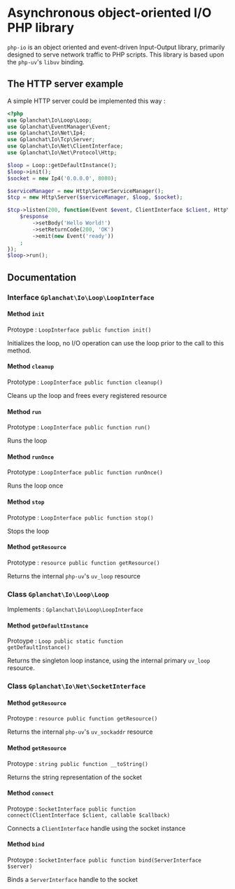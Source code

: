 Asynchronous object-oriented I/O PHP library
=======================

`php-io` is an object oriented and event-driven Input-Output library, primarily designed to serve network traffic to PHP scripts. This library is based upon the `php-uv`'s `libuv` binding.

## The HTTP server example

A simple HTTP server could be implemented this way :

```php
<?php
use Gplanchat\Io\Loop\Loop;
use Gplanchat\EventManager\Event;
use Gplanchat\Io\Net\Ip4;
use Gplanchat\Io\Tcp\Server;
use Gplanchat\Io\Net\ClientInterface;
use Gplanchat\Io\Net\Protocol\Http;

$loop = Loop::getDefaultInstance();
$loop->init();
$socket = new Ip4('0.0.0.0', 8080);

$serviceManager = new Http\ServerServiceManager();
$tcp = new Http\Server($serviceManager, $loop, $socket);

$tcp->listen(200, function(Event $event, ClientInterface $client, Http\Request $request, Http\Response $response) {
    $response
        ->setBody('Hello World!')
        ->setReturnCode(200, 'OK')
        ->emit(new Event('ready'))
    ;
});
$loop->run();
```

## Documentation

### Interface `Gplanchat\Io\Loop\LoopInterface`

#### Method  `init`

Protoype : <code>LoopInterface public function init()</code>

Initializes the loop, no I/O operation can use the loop prior to the call to this method.

#### Method `cleanup`

Prototype : <code>LoopInterface public function cleanup()</code>

Cleans up the loop and frees every registered resource

#### Method `run`

Prototype : <code>LoopInterface public function run()</code>

Runs the loop

#### Method `runOnce`

Prototype : <code>LoopInterface public function runOnce()</code>

Runs the loop once

#### Method `stop`

Prototype : <code>LoopInterface public function stop()</code>

Stops the loop

#### Method `getResource`

Prototype : <code>resource public function getResource()</code>

Returns the internal `php-uv`'s `uv_loop` resource

### Class `Gplanchat\Io\Loop\Loop`

Implements : `Gplanchat\Io\Loop\LoopInterface`

#### Method  `getDefaultInstance`

Protoype : <code>Loop public static function getDefaultInstance()</code>

Returns the singleton loop instance, using the internal primary `uv_loop` resource.

### Class `Gplanchat\Io\Net\SocketInterface`

#### Method  `getResource`

Protoype : <code>resource public function getResource()</code>

Returns the internal `php-uv`'s `uv_sockaddr` resource

#### Method  `getResource`

Protoype : <code>string public function __toString()</code>

Returns the string representation of the socket

#### Method  `connect`

Protoype : <code>SocketInterface public function connect(ClientInterface $client, callable $callback)</code>

Connects a `ClientInterface` handle using the socket instance

#### Method  `bind`

Protoype : <code>SocketInterface public function bind(ServerInterface $server)</code>

Binds a `ServerInterface` handle to the socket


